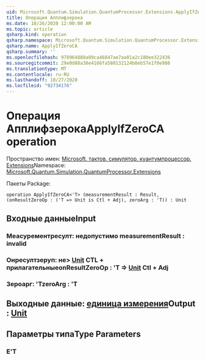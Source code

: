 ```yaml
---
uid: Microsoft.Quantum.Simulation.QuantumProcessor.Extensions.ApplyIfZeroCA
title: Операция Апплифзерока
ms.date: 10/26/2020 12:00:00 AM
ms.topic: article
qsharp.kind: operation
qsharp.namespace: Microsoft.Quantum.Simulation.QuantumProcessor.Extensions
qsharp.name: ApplyIfZeroCA
qsharp.summary: ''
ms.openlocfilehash: 978964888a89ca46847ae7aa01a2c180ee322436
ms.sourcegitcommit: 29e0d88a30e4166fa580132124b0eb57e1f0e986
ms.translationtype: MT
ms.contentlocale: ru-RU
ms.lasthandoff: 10/27/2020
ms.locfileid: "92734176"
---
```

# <a name="applyifzeroca-operation"></a><span data-ttu-id="0e093-102">Операция Апплифзерока</span><span class="sxs-lookup"><span data-stu-id="0e093-102">ApplyIfZeroCA operation</span></span>

<span data-ttu-id="0e093-103">Пространство имен: [Microsoft. тактов. симулятор. куантумпроцессор. Extensions](xref:Microsoft.Quantum.Simulation.QuantumProcessor.Extensions)</span><span class="sxs-lookup"><span data-stu-id="0e093-103">Namespace: [Microsoft.Quantum.Simulation.QuantumProcessor.Extensions](xref:Microsoft.Quantum.Simulation.QuantumProcessor.Extensions)</span></span>

<span data-ttu-id="0e093-104">Пакеты [](https://nuget.org/packages/)</span><span class="sxs-lookup"><span data-stu-id="0e093-104">Package: [](https://nuget.org/packages/)</span></span>




```qsharp
operation ApplyIfZeroCA<'T> (measurementResult : Result, (onResultZeroOp : ('T => Unit is Ctl + Adj), zeroArg : 'T)) : Unit
```


## <a name="input"></a><span data-ttu-id="0e093-105">Входные данные</span><span class="sxs-lookup"><span data-stu-id="0e093-105">Input</span></span>

### <a name="measurementresult--__invalidresult__"></a><span data-ttu-id="0e093-106">Меасурементресулт: __недопустимо <Result>__</span><span class="sxs-lookup"><span data-stu-id="0e093-106">measurementResult : __invalid<Result>__</span></span>




### <a name="onresultzeroop--t--unit-ctl--adj"></a><span data-ttu-id="0e093-107">Онресултзеруп: не> [Unit](xref:microsoft.quantum.lang-ref.unit) CTL + прилагательные</span><span class="sxs-lookup"><span data-stu-id="0e093-107">onResultZeroOp : 'T => [Unit](xref:microsoft.quantum.lang-ref.unit) Ctl + Adj</span></span>




### <a name="zeroarg--t"></a><span data-ttu-id="0e093-108">Зероарг: 'T</span><span class="sxs-lookup"><span data-stu-id="0e093-108">zeroArg : 'T</span></span>





## <a name="output--unit"></a><span data-ttu-id="0e093-109">Выходные данные: [единица измерения](xref:microsoft.quantum.lang-ref.unit)</span><span class="sxs-lookup"><span data-stu-id="0e093-109">Output : [Unit](xref:microsoft.quantum.lang-ref.unit)</span></span>



## <a name="type-parameters"></a><span data-ttu-id="0e093-110">Параметры типа</span><span class="sxs-lookup"><span data-stu-id="0e093-110">Type Parameters</span></span>

### <a name="t"></a><span data-ttu-id="0e093-111">Е</span><span class="sxs-lookup"><span data-stu-id="0e093-111">'T</span></span>


